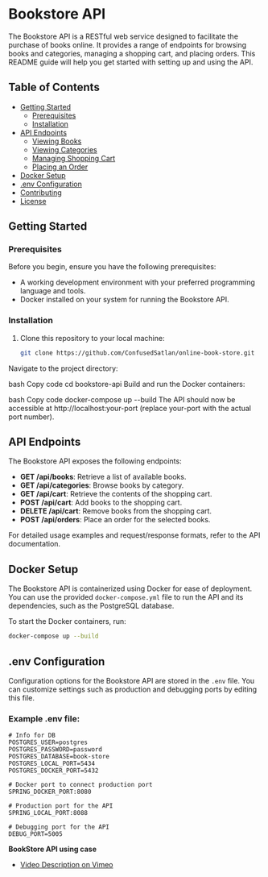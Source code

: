 # Bookstore API

The Bookstore API is a RESTful web service designed to facilitate the purchase of books online. It provides a range of endpoints for browsing books and categories, managing a shopping cart, and placing orders. This README guide will help you get started with setting up and using the API.

## Table of Contents

- [Getting Started](#getting-started)
  - [Prerequisites](#prerequisites)
  - [Installation](#installation)
- [API Endpoints](#api-endpoints)
  - [Viewing Books](#viewing-books)
  - [Viewing Categories](#viewing-categories)
  - [Managing Shopping Cart](#managing-shopping-cart)
  - [Placing an Order](#placing-an-order)
- [Docker Setup](#docker-setup)
- [.env Configuration](#env-configuration)
- [Contributing](#contributing)
- [License](#license)

## Getting Started

### Prerequisites

Before you begin, ensure you have the following prerequisites:

- A working development environment with your preferred programming language and tools.
- Docker installed on your system for running the Bookstore API.

### Installation

1. Clone this repository to your local machine:

   ```bash
   git clone https://github.com/ConfusedSatlan/online-book-store.git
Navigate to the project directory:

bash
Copy code
cd bookstore-api
Build and run the Docker containers:

bash
Copy code
docker-compose up --build
The API should now be accessible at http://localhost:your-port (replace your-port with the actual port number).

## API Endpoints

The Bookstore API exposes the following endpoints:

- **GET /api/books**: Retrieve a list of available books.
- **GET /api/categories**: Browse books by category.
- **GET /api/cart**: Retrieve the contents of the shopping cart.
- **POST /api/cart**: Add books to the shopping cart.
- **DELETE /api/cart**: Remove books from the shopping cart.
- **POST /api/orders**: Place an order for the selected books.

For detailed usage examples and request/response formats, refer to the API documentation.

## Docker Setup

The Bookstore API is containerized using Docker for ease of deployment. You can use the provided `docker-compose.yml` file to run the API and its dependencies, such as the PostgreSQL database.

To start the Docker containers, run:

```bash
docker-compose up --build
```
## .env Configuration

Configuration options for the Bookstore API are stored in the `.env` file. You can customize settings such as production and debugging ports by editing this file.

### Example .env file:

```env
# Info for DB
POSTGRES_USER=postgres
POSTGRES_PASSWORD=password
POSTGRES_DATABASE=book-store
POSTGRES_LOCAL_PORT=5434
POSTGRES_DOCKER_PORT=5432

# Docker port to connect production port
SPRING_DOCKER_PORT:8080

# Production port for the API
SPRING_LOCAL_PORT:8088

# Debugging port for the API
DEBUG_PORT=5005
```
**BookStore API using case**
- [Video Description on Vimeo](https://vimeo.com/870006994/6d32681cac?share=copy)

